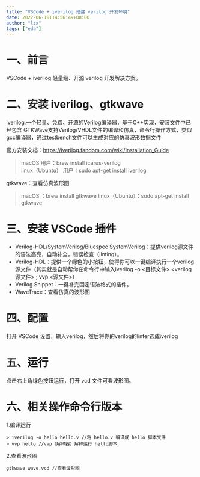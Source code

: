 ```yaml
---
title: "VSCode + iverilog 搭建 verilog 开发环境"
date: 2022-06-18T14:56:49+08:00
author: "lzx"
tags: ["eda"]
---
```


# 一、前言

VSCode + iverilog 轻量级、开源 verilog 开发解决方案。

# 二、安装 iverilog、gtkwave

iverilog:一个轻量、免费、开源的Verilog编译器，基于C++实现，安装文件中已经包含 GTKWave支持Verilog/VHDL文件的编译和仿真，命令行操作方式，类似gcc编译器，通过testbench文件可以生成对应的仿真波形数据文件

官方安装文档：<https://iverilog.fandom.com/wiki/Installation_Guide>

> macOS 用户：brew install icarus-verilog  
> linux（Ubuntu） 用户：sudo apt-get install iverilog

gtkwave：查看仿真波形图

> macOS ：brew install gtkwave
> linux（Ubuntu）：sudo apt-get install gtkwave 


# 三、安装 VSCode 插件

- Verilog-HDL/SystemVerilog/Bluespec SystemVerilog：提供verilog源文件的语法高亮，自动补全，错误检查（linting）。
- Verilog-HDL：提供一个绿色的小按钮，使得你可以一键编译执行一个verilog源文件（其实就是自动帮你在命令行中输入iverilog -o <目标文件> <verilog源文件> ; vvp <源文件>）
- Verilog Snippet：一键补完固定语法格式的插件。
- WaveTrace：查看仿真的波形图

# 四、配置

打开 VSCode 设置，输入verilog，然后将你的verilog的linter选成iverilog

# 五、运行

点击右上角绿色按钮运行，打开 vcd 文件可看波形图。


# 六、相关操作命令行版本

1.编译运行
```
> iverilog -o hello hello.v //将 hello.v 编译成 hello 脚本文件
> vvp hello //vvp（解释器）解释运行 hello脚本
```

2.查看波形图

```
gtkwave wave.vcd //查看波形图
```